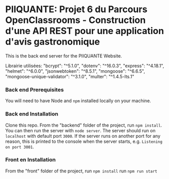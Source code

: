 # PIIQUANTE: Projet 6 du Parcours OpenClassrooms - Construction d'une API REST pour une application d'avis gastronomique #

This is the back end server for the PIIQUANTE Website.

Librairie utilisées:
"bcrypt": "^5.1.0",
"dotenv": "^16.0.3",
"express": "^4.18.1",
"helmet": "^6.0.0",
"jsonwebtoken": "^8.5.1",
"mongoose": "^6.6.5",
"mongoose-unique-validator": "^3.1.0",
"multer": "^1.4.5-lts.1"

### Back end Prerequisites ###

You will need to have Node and `npm` installed locally on your machine.

### Back end Installation ###

Clone this repo. From the "backend" folder of the project, run `npm install`. You 
can then run the server with `node server`. 
The server should run on `localhost` with default port `3000`. If the
server runs on another port for any reason, this is printed to the
console when the server starts, e.g. `Listening on port 3001`.

### Front en Installation ###
From the "front" folder of the project, run `npm install`
run `npm run start`